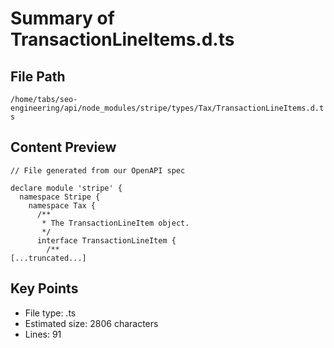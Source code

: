 # Summary of TransactionLineItems.d.ts
  
## File Path
`/home/tabs/seo-engineering/api/node_modules/stripe/types/Tax/TransactionLineItems.d.ts`

## Content Preview
```
// File generated from our OpenAPI spec

declare module 'stripe' {
  namespace Stripe {
    namespace Tax {
      /**
       * The TransactionLineItem object.
       */
      interface TransactionLineItem {
        /**
[...truncated...]
```

## Key Points
- File type: .ts
- Estimated size: 2806 characters
- Lines: 91
